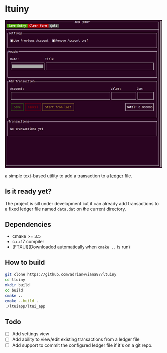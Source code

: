 # ltuiny

![Screenshot](./docs/screenshot-001.gif)

a simple text-based utility to add a transaction to a [ledger](https://www.ledger-cli.org/) file.

## Is it ready yet?
The project is sill under development but it can already add transactions to a fixed ledger file named `data.dat` on the current directory.

## Dependencies
* cmake >= 3.5
* c++17 compiler
* [FTXUI](Downloaded automatically when `cmake ..` is run)
  
## How to build
```sh
git clone https://github.com/adrianoviana87/ltuiny
cd ltuiny
mkdir build
cd build
cmake ..
cmake --build .
./ltuiapp/ltui_app
```
## Todo
- [ ] Add settings view
- [ ] Add ability to view/edit existing transactions from a ledger file
- [ ] Add support to commit the configured ledger file if it's on a git repo.

